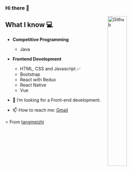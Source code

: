### Hi there 👋

<img width="35%" align="right" alt="Github" src="https://user-images.githubusercontent.com/48678280/88862734-4903af80-d201-11ea-968b-9c939d88a37c.gif" />

## What I know :computer:
- **Competitive Programming**
	- Java
- **Frontend Development**
	- HTML, CSS and Javascript :white_check_mark:
	- Bootstrap
	- React with Redux
	- React Native
	- Vue


- 👯 I’m looking for a Front-end development. 
- 📫 How to reach me: [Gmail](mailto:tangmeizhi1@gmail.com)

⭐️ From [tangmeizhi](https://github.com/tangmeizhi)



<!--
**tangmeizhi/tangmeizhi** is a ✨ _special_ ✨ repository because its `README.md` (this file) appears on your GitHub profile.

Here are some ideas to get you started:

- 🔭 I’m currently working on ...
- 🌱 I’m currently learning ...
- 👯 I’m looking to collaborate on ...
- 🤔 I’m looking for help with ...
- 💬 Ask me about ...
- 📫 How to reach me: ...
- 😄 Pronouns: ...
- ⚡ Fun fact: ...
-->
